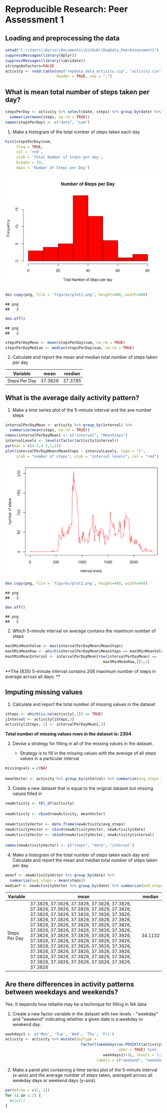 # Reproducible Research: Peer Assessment 1


## Loading and preprocessing the data


```r
setwd("C:\\Users\\Dario\\Documents\\GitHub\\RepData_PeerAssessment1")
suppressMessages(library(dplyr))
suppressMessages(library(lubridate))
stringsAsFactors=FALSE
activity <- read.table(unz("repdata_data_activity.zip", "activity.csv"),
                       header = TRUE, sep = ",")
```

## What is mean total number of steps taken per day?


```r
stepsPerDay <- activity %>% select(date, steps) %>% group_by(date) %>% 
  summarize(mean(steps, na.rm = TRUE))
names(stepsPerDay) <- c("date", "sum")
```

1. Make a histogram of the total number of steps taken each day


```r
hist(stepsPerDay$sum, 
     freq = TRUE,
     col = 'red', 
     xlab = 'Total Number of Steps per day',
     breaks = 10,
     main = 'Number of Steps per Day')
```

![](PA1_template_files/figure-html/unnamed-chunk-3-1.png) 

```r
dev.copy(png, file = 'figures/plot1.png', height=480, width=480)
```

```
## png 
##   3
```

```r
dev.off()
```

```
## png 
##   2
```

```r
stepsPerDayMean <- mean(stepsPerDay$sum, na.rm = TRUE)
stepsPerDayMedian <- median(stepsPerDay$sum, na.rm = TRUE)
```

2. Calculate and report the mean and median total number of steps taken per day

Variable       |  mean       |         median
---------------|-------------|-----------------------
Steps Per Day  | 37.3826 | 37.3785

## What is the average daily activity pattern?

1. Make a time series plot of the 5-minute interval and the ave number steps


```r
intervalPerDayMean <- activity %>% group_by(interval) %>% 
  summarize(mean(steps, na.rm = TRUE))
names(intervalPerDayMean) <- c("interval", "MeanSteps")
intervalLevels <- levels(factor(activity$interval))
par(mar = c(4.5,4.5,1,1))
plot(intervalPerDayMean$MeanSteps ~ intervalLevels, type = "l",
     ylab = "number of steps", xlab = "interval levels", col = "red")
```

![](PA1_template_files/figure-html/unnamed-chunk-4-1.png) 

```r
dev.copy(png, file = 'figures/plot2.png', height=480, width=960)
```

```
## png 
##   3
```

```r
dev.off()
```

```
## png 
##   2
```

2. Which 5-minute interval on average contains the maximum number of steps


```r
max5MinMeanValue <- max(intervalPerDayMean$MeanSteps)
max5MinMeanRow <- which(intervalPerDayMean$MeanSteps == max5MinMeanValue)
max5MinMeanInterval <- intervalPerDayMean[row(intervalPerDayMean) == 
                                            max5MinMeanRow,][1,1]
```

**The (835) 5-minute interval contains 
206 maximum number 
of steps in average across all days: 
**

## Imputing missing values

1. Calculate and report the total number of missing values in the dataset


```r
iSteps <- which(is.na(activity[,1]) == TRUE)
jInterval <- activity[iSteps,3]
activity[iSteps, 1] <- intervalPerDayMean[,2]
```

**Total number of missing values rows in the dataset is: 2304**

2. Devise a strategy for filling in all of the missing values in the dataset.

   - Strategy is to fill in the missing values with the average of all steps
     values in a particular interval


```r
missingvals = c(NA)

meanVector <- activity %>% group_by(interval) %>% summarize(avg_steps = mean(steps, na.rm = TRUE, na.inf = na.omit))
```

3. Create a new dataset that is equal to the original dataset but missing
   values filled in


```r
newActivity <- tbl_df(activity)

newActivity <- cbind(newActivity, meanVector)

newActivityVector <- data.frame(newActivity$avg_steps)
newActivityVector <- cbind(newActivityVector, newActivity$date)
newActivityVector <- cbind(newActivityVector, newActivity$interval)

names(newActivityVector) <- c("steps", "date", "interval")
```
   
4. Make a histogram of the total number of steps taken each day and 
   Calculate and report the mean and median total number of steps taken per day.
   

```r
meanf <- newActivityVector %>% group_by(date) %>% 
  summarize(avg_steps = mean(steps)) 
medianf <- newActivityVector %>% group_by(date) %>% summarize(med_steps = median(steps))
```

Variable       |  mean       |         median
---------------|-------------|-----------------------
Steps Per Day  | 37.3826, 37.3826, 37.3826, 37.3826, 37.3826, 37.3826, 37.3826, 37.3826, 37.3826, 37.3826, 37.3826, 37.3826, 37.3826, 37.3826, 37.3826, 37.3826, 37.3826, 37.3826, 37.3826, 37.3826, 37.3826, 37.3826, 37.3826, 37.3826, 37.3826, 37.3826, 37.3826, 37.3826, 37.3826, 37.3826, 37.3826, 37.3826, 37.3826, 37.3826, 37.3826, 37.3826, 37.3826, 37.3826, 37.3826, 37.3826, 37.3826, 37.3826, 37.3826, 37.3826, 37.3826, 37.3826, 37.3826, 37.3826, 37.3826, 37.3826, 37.3826, 37.3826, 37.3826, 37.3826, 37.3826, 37.3826, 37.3826, 37.3826, 37.3826, 37.3826, 37.3826 | 34.1132

## Are there differences in activity patterns between weekdays and weekends?

Yes. It depends how reliable may be a technique for filling in NA data.

1. Create a new factor variable in the dataset with two levels - "weekday"
   and "weekend" indicating whether a given date is a weekday or weekend day.
   

```r
weekdays1 <- c('Mon', 'Tue', 'Wed', 'Thu', 'Fri')
activity <- activity %>% mutate(daytype = 
                                  factor((weekdays(as.POSIXlt(activity$date),
                                                   abbr = TRUE) %in% 
                                            weekdays1)+1L, levels = 1:2,
                                         labels = c("weekend", "weekday")))
```
   
2. Make a panel plot containing a time series plot of the 5-minute interval 
   (x-axis) and the average number of steps taken, averaged across all weekday 
   days or weekend days (y-axis).
   

```r
par(mfrow = c(2, 1))
for (i in 1:2) {
  #plot()
} 
```
